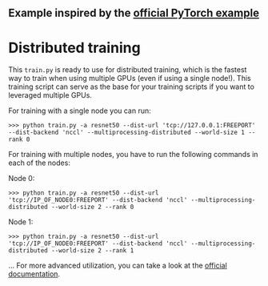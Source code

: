 ## Example inspired by the [official PyTorch example](https://github.com/pytorch/examples/blob/master/imagenet/main.py)

# Distributed training
This `train.py` is ready to use for distributed training, which is the fastest way to train when using multiple GPUs (even if using a single node!). This training script can serve as the base for your training scripts if you want to leveraged multiple GPUs.

<!-- To launch the script it is recommended that you use the `distributed.launch` utility from PyTorch explained [here](https://pytorch.org/docs/stable/distributed.html#launch-utility). -->

For training with a single node you can run:

```
>>> python train.py -a resnet50 --dist-url 'tcp://127.0.0.1:FREEPORT' --dist-backend 'nccl' --multiprocessing-distributed --world-size 1 --rank 0
```

For training with multiple nodes, you have to run the following commands in each of the nodes:

Node 0:
```
>>> python train.py -a resnet50 --dist-url 'tcp://IP_OF_NODE0:FREEPORT' --dist-backend 'nccl' --multiprocessing-distributed --world-size 2 --rank 0
```

Node 1:
```
>>> python train.py -a resnet50 --dist-url 'tcp://IP_OF_NODE0:FREEPORT' --dist-backend 'nccl' --multiprocessing-distributed --world-size 2 --rank 1
```
...
For more advanced utilization, you can take a look at the [official documentation](https://pytorch.org/docs/stable/distributed.html).
